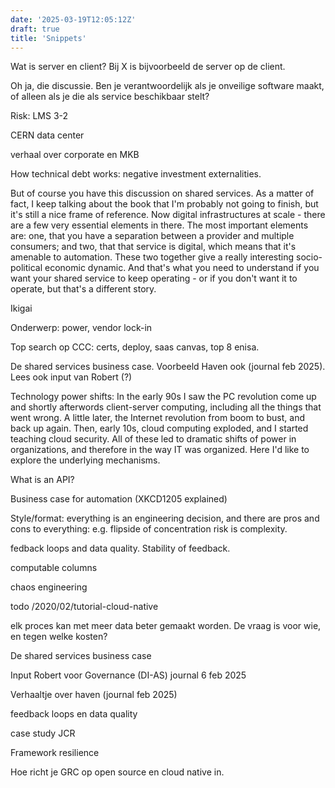 ```yaml
---
date: '2025-03-19T12:05:12Z'
draft: true
title: 'Snippets'
---
```


Wat is server en client? Bij X is bijvoorbeeld de server op de client.

Oh ja, die discussie. Ben je verantwoordelijk als je onveilige software maakt, of alleen als je die als service beschikbaar stelt?

Risk: LMS 3-2

CERN data center

verhaal over corporate en MKB

How technical debt works: negative investment externalities.

But of course you have this discussion on shared services. As a matter of fact, I keep talking about the book that I'm probably not going to finish, but it's still a nice frame of reference. Now digital infrastructures at scale - there are a few very essential elements in there. The most important elements are: one, that you have a separation between a provider and multiple consumers; and two, that that service is digital, which means that it's amenable to automation. These two together give a really interesting socio-political economic dynamic. And that's what you need to understand if you want your shared service to keep operating - or if you don't want it to operate, but that's a different story.

Ikigai

Onderwerp: power, vendor lock-in

Top search op CCC: certs, deploy, saas canvas, top 8 enisa.

De shared services business case. Voorbeeld Haven ook (journal feb 2025). Lees ook input van Robert (?)

Technology power shifts:
In the early 90s I saw the PC revolution come up and shortly afterwords client-server computing, including all the things that went wrong.
A little later, the Internet revolution from boom to bust, and back up again.
Then, early 10s, cloud computing exploded, and I started teaching cloud security.
All of these led to dramatic shifts of power in organizations, and therefore in the way IT was organized. Here I'd like to explore the underlying mechanisms.

What is an API?

Business case for automation (XKCD1205 explained)

Style/format: everything is an engineering decision, and there are pros and cons to everything: e.g. flipside of concentration risk is complexity.

fedback loops and data quality. Stability of feedback.

computable columns

chaos engineering

todo /2020/02/tutorial-cloud-native

elk proces kan met meer data beter gemaakt worden.
De vraag is voor wie, en tegen welke kosten?

De shared services business case

Input Robert voor Governance (DI-AS) journal 6 feb 2025

Verhaaltje over haven (journal feb 2025)

feedback loops en data quality

case study JCR

Framework resilience

Hoe richt je GRC op open source en cloud native in. 
